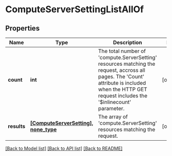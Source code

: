 # ComputeServerSettingListAllOf

## Properties
Name | Type | Description | Notes
------------ | ------------- | ------------- | -------------
**count** | **int** | The total number of &#39;compute.ServerSetting&#39; resources matching the request, accross all pages. The &#39;Count&#39; attribute is included when the HTTP GET request includes the &#39;$inlinecount&#39; parameter. | [optional] 
**results** | [**[ComputeServerSetting], none_type**](ComputeServerSetting.md) | The array of &#39;compute.ServerSetting&#39; resources matching the request. | [optional] 

[[Back to Model list]](../README.md#documentation-for-models) [[Back to API list]](../README.md#documentation-for-api-endpoints) [[Back to README]](../README.md)


